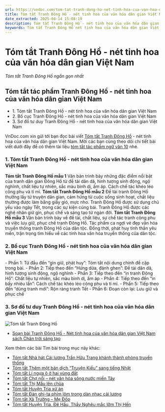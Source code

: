 ```yaml
---
url: https://vndoc.com/tom-tat-tranh-dong-ho-net-tinh-hoa-cua-van-hoa-dan-gian-viet-nam-277005
title: Tóm tắt Tranh Đông Hồ - nét tinh hoa của văn hóa dân gian Việt Nam - Tóm tắt Tranh Đông Hồ ngắn gọn nhất - VnDoc.com
date_extracted: 2025-04-14 15:08:19
description: Tóm tắt Tranh Đông Hồ - nét tinh hoa của văn hóa dân gian Việt Nam được VnDoc.com sưu tầm và xin gửi tới bạn đọc cùng tham khảo.
keywords: Tóm tắt Tranh Đông Hồ nét tinh hoa của văn hóa dân gian Việt Nam,tóm tắt tranh đông hồ,Tóm tắt tác phẩm Tranh Đông Hồ nét tinh hoa của văn hóa dân gian Việt Nam,tóm tắt tranh đông hồ ngắn gọn,ngữ văn 10 CTST,ngữ văn 10 chân trời sáng tạo,tóm tắt ngữ văn 10 chân trời sáng tạo,tranh đông hồ tóm tắt
---
```


# Tóm tắt Tranh Đông Hồ - nét tinh hoa của văn hóa dân gian Việt Nam
 _Tóm tắt Tranh Đông Hồ ngắn gọn nhất_
## Tóm tắt tác phẩm Tranh Đông Hồ - nét tinh hoa của văn hóa dân gian Việt Nam
  * 1\. Tóm tắt Tranh Đông Hồ - nét tinh hoa của văn hóa dân gian Việt Nam
  * 2\. Bố cục Tranh Đông Hồ - nét tinh hoa của văn hóa dân gian Việt Nam
  * 3\. Sơ đồ tư duy Tranh Đông Hồ - nét tinh hoa của văn hóa dân gian Việt Nam

VnDoc.com xin gửi tới bạn đọc bài viết [Tóm tắt Tranh Đông Hồ](<https://vndoc.com/tom-tat-tranh-dong-ho-net-tinh-hoa-cua-van-hoa-dan-gian-viet-nam-277005>) \- nét tinh hoa của văn hóa dân gian Việt Nam. Mời các bạn cùng theo dõi chi tiết bài viết dưới đây để có thêm tài liệu [tóm tắt tác phẩm ngữ văn 10](<https://vndoc.com/tom-tat-ngu-van-10-ctst>) nhé.
### 1\. Tóm tắt Tranh Đông Hồ - nét tinh hoa của văn hóa dân gian Việt Nam
**Tóm tắt Tranh Đông Hồ mẫu 1**
Văn bản trình bày những đặc điểm nổi bật của tranh dân gian Đông Hồ từ đề tài dân dã, hình tượng sinh động, ngộ nghĩnh, chất liệu tự nhiên, sắc màu bình dị, ấm áp. Cách chế tác khéo léo công phu và tỉ mỉ.
**Tóm tắt Tranh Đông Hồ mẫu 2**
Đề tài tranh Đông Hồ thường lấy từ truyện dân gian, cảm hứng từ cuộc sống sinh hoạt, chất liệu thường được làm bằng giấy gió, mực nho. Tranh Đông Hồ được sử dụng chủ yếu vào ngày Tết, trong các sự kiện cúng bái. Tranh Đông Hồ được các nghệ nhân giữ gìn, phục chế và sáng tạo từ ngàn đời.
**Tóm tắt Tranh Đông Hồ mẫu 3**
Văn bản trình bày về đề tài, chất liệu, sự chế tác tranh công phu và việc lưu giữ, phục chế tranh Đông Hồ. Tác phẩm ca ngợi vẻ đẹp văn hóa truyền thống tranh Đông Hồ của dân tộc. Đồng thời, phát huy tinh thần yêu mến, trận trọng tìm hiểu về các tinh hoa văn hóa truyền thống của dân tộc.
### 2\. Bố cục Tranh Đông Hồ - nét tinh hoa của văn hóa dân gian Việt Nam
\- Phần 1: Từ đầu đến “gìn giữ, phát huy”: Tóm tắt nội dung chính đề cập trong bài.
\- Phần 2: Tiếp theo đến “Hứng dừa, đánh ghen”: Đề tài dân dã, hình tượng sinh động, ngộ nghĩnh
\- Phần 3: Tiếp theo đến “in tranh Đông Hồ”: Chất liệu tự nhiên, sắc màu bình dị, ấm áp
\- Phần 4: Tiếp theo đến “in bấy nhiêu lần”: Cách chế tác khéo léo công phu và tỉ mỉ.
\- Phần 5: Tiếp theo đến “dùng tranh mới”: Rộn ràng tranh Tết
\- Phần 6: Đoạn còn lại: Lưu giữ và phục chế
### 3\. Sơ đồ tư duy Tranh Đông Hồ - nét tinh hoa của văn hóa dân gian Việt Nam
![Tóm tắt Tranh Đông Hồ](https://i.vdoc.vn/data/image/2022/10/01/tom-tat-tranh-dong-ho-net-tinh-hoa-cua-van-hoa-dan-gian-viet-nam-1.jpg)
  * [Soạn bài Tranh Đông Hồ - Nét tinh hoa của văn hóa dân gian Việt Nam sách Chân trời sáng tạo](<https://vndoc.com/soan-bai-tranh-dong-ho-net-tinh-hoa-cua-van-hoa-dan-gian-viet-nam-sach-ctst-267993>)

Xem thêm các bài Tìm bài trong mục này khác:
  * [Tóm tắt Nhà hát Cải lương Trần Hữu Trang khánh thành phòng truyền thống](</tom-tat-nha-hat-cai-luong-tran-huu-trang-khanh-thanh-phong-truyen-thong-277008>)
  * [Tóm tắt Thêm một bản dịch “Truyện Kiều” sang tiếng Nhật](</tom-tat-them-mot-ban-dich-truyen-kieu-sang-tieng-nhat-277011>)
  * [Tóm tắt Lí ngựa ô ở hai vùng đất](</tom-tat-li-ngua-o-o-hai-vung-dat-277016>)
  * [Tóm tắt Chợ nổi – nét văn hóa sông nước miền Tây](</tom-tat-cho-noi-net-van-hoa-song-nuoc-mien-tay-277021>)
  * [Tóm tắt Thị Mầu lên chùa](</tom-tat-thi-mau-len-chua-ctst-277026>)
  * [Tóm tắt Huyện Trìa xử án](</tom-tat-huyen-tria-xu-an-277031>)
  * [Tóm tắt Đàn ghi-ta phím lõm trong dàn nhạc cải lương](</tom-tat-dan-ghi-ta-phim-lom-trong-dan-nhac-cai-luong-277035>)
  * [Tóm tắt Xã Trưởng – Mẹ Đốp](</tom-tat-xa-truong-me-dop-277133>)
  * [Tóm tắt Huyện Trìa, Đê Hầu, Thầy Nghêu mắc lỡm Thị Hến](</tom-tat-huyen-tria-de-hau-thay-ngheu-mac-lom-thi-hen-277135>)

